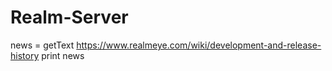 # Realm-Server
news = getText https://www.realmeye.com/wiki/development-and-release-history
print news
